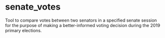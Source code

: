 # senate_votes
Tool to compare votes between two senators in a specified senate session for the purpose of making a better-informed voting decision during the 2019 primary elections.
